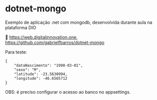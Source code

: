# dotnet-mongo

Exemplo de aplicação .net com mongodb, desenvolvida durante aula na plataforma DIO 

:link: https://web.digitalinnovation.one, https://github.com/gabrielfbarros/dotnet-mongo




Para teste:


```
{
	"dataNascimento": "1990-03-01",
	"sexo": "M",
	"latitude": -23.5630994,
	"longitude": -46.6565712
}
```
OBS: é preciso configurar o acesso ao banco no appsettings.



 
